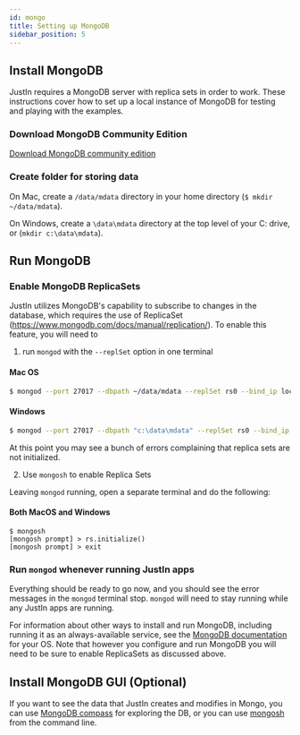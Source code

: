 ```yaml
---
id: mongo
title: Setting up MongoDB
sidebar_position: 5
---
```


## Install MongoDB

JustIn requires a MongoDB server with replica sets in order to work. These instructions cover how to set up a local instance of MongoDB for testing and playing with the examples.

### Download MongoDB Community Edition

[Download MongoDB community edition](https://www.mongodb.com/docs/manual/administration/install-community/)

### Create folder for storing data

On Mac, create a `/data/mdata` directory in your home directory (`$ mkdir ~/data/mdata`).

On Windows, create a `\data\mdata` directory at the top level of your C: drive, or (`mkdir c:\data\mdata`).

## Run MongoDB

### Enable MongoDB ReplicaSets

JustIn utilizes MongoDB's capability to subscribe to changes in the database, which requires the use of ReplicaSet (https://www.mongodb.com/docs/manual/replication/). To enable this feature, you will need to 

1. run `mongod` with the `--replSet` option in one terminal

#### Mac OS
```bash
$ mongod --port 27017 --dbpath ~/data/mdata --replSet rs0 --bind_ip localhost
```
#### Windows
```bash
$ mongod --port 27017 --dbpath "c:\data\mdata" --replSet rs0 --bind_ip localhost
```
At this point you may see a bunch of errors complaining that replica sets are not initialized.

2. Use `mongosh` to enable Replica Sets

Leaving `mongod` running, open a separate terminal and do the following:
#### Both MacOS and Windows
```
$ mongosh
[mongosh prompt] > rs.initialize()
[mongosh prompt] > exit
```

### Run `mongod` whenever running JustIn apps
Everything should be ready to go now, and you should see the error messages in the `mongod` terminal stop. `mongod` will need to stay running while any JustIn apps are running. 

For information about other ways to install and run MongoDB, including running it as an always-available service, see the [MongoDB documentation](https://www.mongodb.com/docs/manual/installation/) for your OS. Note that however you configure and run MongoDB you will need to be sure to enable ReplicaSets as discussed above.

## Install MongoDB GUI (Optional)

If you want to see the data that JustIn creates and modifies in Mongo, you can use [MongoDB compass](https://www.mongodb.com/products/compass) for exploring the DB, or you can use [mongosh](https://www.mongodb.com/docs/mongodb-shell/) from the command line.